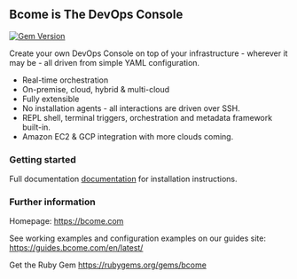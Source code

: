 ## Bcome is The DevOps Console 

[![Gem Version](https://badge.fury.io/rb/bcome.svg)](https://badge.fury.io/rb/bcome)

Create your own DevOps Console on top of your infrastructure - wherever it may be - all driven from simple YAML configuration.

- Real-time orchestration
- On-premise, cloud, hybrid & multi-cloud
- Fully extensible 
- No installation agents - all interactions are driven over SSH.
- REPL shell, terminal triggers, orchestration and metadata framework built-in.
- Amazon EC2 & GCP integration with more clouds coming.

### Getting started

Full documentation <a href="https://docs.bcome.com/en/latest/">documentation</a> for installation instructions.

### Further information

Homepage: <a target="_blank" href="https://bcome.com/">https://bcome.com</a>

See working examples and configuration examples on our guides site: <a target="_blank" href="https://guides.bcome.com/en/latest/">https://guides.bcome.com/en/latest/</a>

Get the Ruby Gem <a target="_blank" href="https://rubygems.org/gems/bcome">https://rubygems.org/gems/bcome</a>

